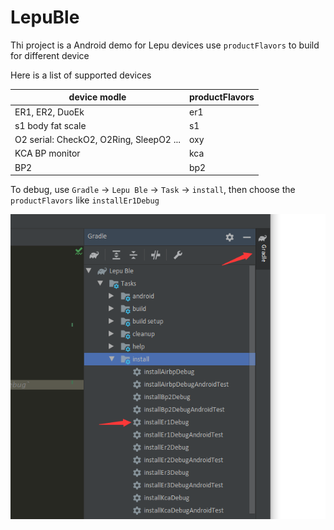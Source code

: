 # LepuBle
Thi project is a Android demo for Lepu devices
use `productFlavors` to build for different device

Here is a list of supported devices

| device modle | productFlavors |
| ---- | ---- |
| ER1, ER2, DuoEk | er1 |
| s1 body fat scale | s1 |
| O2 serial: CheckO2, O2Ring, SleepO2 ... | oxy |
| KCA BP monitor | kca |
| BP2 | bp2 |



To debug, use `Gradle` -> `Lepu Ble` -> `Task` -> `install`, then choose the `productFlavors` like `installEr1Debug`

![Flavors](./imgs/flavors.png)